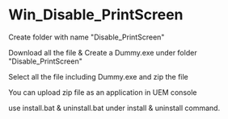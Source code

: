 # Win_Disable_PrintScreen

Create folder with name "Disable_PrintScreen"

Download all the file & Create a Dummy.exe under folder "Disable_PrintScreen"

Select all the file including Dummy.exe and zip the file

You can upload zip file as an application in UEM console

use install.bat & uninstall.bat under install & uninstall command.
